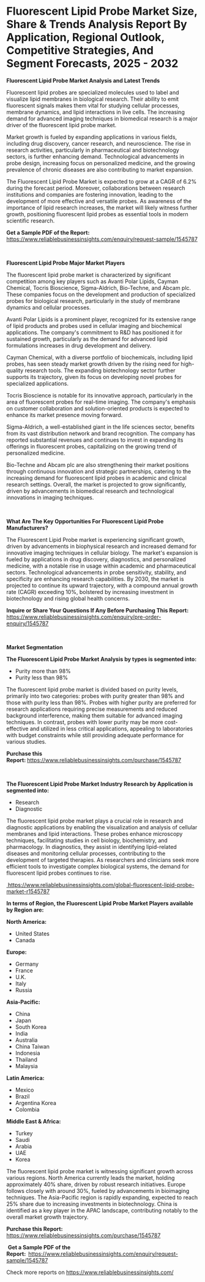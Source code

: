 <p><h1>Fluorescent Lipid Probe Market Size, Share & Trends Analysis Report By Application, Regional Outlook, Competitive Strategies, And Segment Forecasts, 2025 - 2032</h1></p><p><strong>Fluorescent Lipid Probe Market Analysis and Latest Trends</strong></p>
<p><p>Fluorescent lipid probes are specialized molecules used to label and visualize lipid membranes in biological research. Their ability to emit fluorescent signals makes them vital for studying cellular processes, membrane dynamics, and lipid interactions in live cells. The increasing demand for advanced imaging techniques in biomedical research is a major driver of the fluorescent lipid probe market.</p><p>Market growth is fueled by expanding applications in various fields, including drug discovery, cancer research, and neuroscience. The rise in research activities, particularly in pharmaceutical and biotechnology sectors, is further enhancing demand. Technological advancements in probe design, increasing focus on personalized medicine, and the growing prevalence of chronic diseases are also contributing to market expansion.</p><p>The Fluorescent Lipid Probe Market is expected to grow at a CAGR of 6.2% during the forecast period. Moreover, collaborations between research institutions and companies are fostering innovation, leading to the development of more effective and versatile probes. As awareness of the importance of lipid research increases, the market will likely witness further growth, positioning fluorescent lipid probes as essential tools in modern scientific research.</p></p>
<p><strong>Get a Sample PDF of the Report:&nbsp;</strong> <a href="https://www.reliablebusinessinsights.com/enquiry/request-sample/1545787?utm_campaign=2319&utm_medium=2&utm_source=Github&utm_content=ia&utm_term=04032025&utm_id=fluorescent-lipid-probe">https://www.reliablebusinessinsights.com/enquiry/request-sample/1545787</a></p>
<p>&nbsp;</p>
<p><strong>Fluorescent Lipid Probe Major Market Players</strong></p>
<p><p>The fluorescent lipid probe market is characterized by significant competition among key players such as Avanti Polar Lipids, Cayman Chemical, Tocris Bioscience, Sigma-Aldrich, Bio-Techne, and Abcam plc. These companies focus on the development and production of specialized probes for biological research, particularly in the study of membrane dynamics and cellular processes.</p><p>Avanti Polar Lipids is a prominent player, recognized for its extensive range of lipid products and probes used in cellular imaging and biochemical applications. The company's commitment to R&D has positioned it for sustained growth, particularly as the demand for advanced lipid formulations increases in drug development and delivery.</p><p>Cayman Chemical, with a diverse portfolio of biochemicals, including lipid probes, has seen steady market growth driven by the rising need for high-quality research tools. The expanding biotechnology sector further supports its trajectory, given its focus on developing novel probes for specialized applications.</p><p>Tocris Bioscience is notable for its innovative approach, particularly in the area of fluorescent probes for real-time imaging. The company's emphasis on customer collaboration and solution-oriented products is expected to enhance its market presence moving forward.</p><p>Sigma-Aldrich, a well-established giant in the life sciences sector, benefits from its vast distribution network and brand recognition. The company has reported substantial revenues and continues to invest in expanding its offerings in fluorescent probes, capitalizing on the growing trend of personalized medicine.</p><p>Bio-Techne and Abcam plc are also strengthening their market positions through continuous innovation and strategic partnerships, catering to the increasing demand for fluorescent lipid probes in academic and clinical research settings. Overall, the market is projected to grow significantly, driven by advancements in biomedical research and technological innovations in imaging techniques.</p></p>
<p>&nbsp;</p>
<p><strong>What Are The Key Opportunities For Fluorescent Lipid Probe Manufacturers?</strong></p>
<p><p>The Fluorescent Lipid Probe market is experiencing significant growth, driven by advancements in biophysical research and increased demand for innovative imaging techniques in cellular biology. The market's expansion is fueled by applications in drug discovery, diagnostics, and personalized medicine, with a notable rise in usage within academic and pharmaceutical sectors. Technological advancements in probe sensitivity, stability, and specificity are enhancing research capabilities. By 2030, the market is projected to continue its upward trajectory, with a compound annual growth rate (CAGR) exceeding 10%, bolstered by increasing investment in biotechnology and rising global health concerns.</p></p>
<p><strong>Inquire or Share Your Questions If Any Before Purchasing This Report:</strong> <a href="https://www.reliablebusinessinsights.com/enquiry/pre-order-enquiry/1545787?utm_campaign=2319&utm_medium=2&utm_source=Github&utm_content=ia&utm_term=04032025&utm_id=fluorescent-lipid-probe">https://www.reliablebusinessinsights.com/enquiry/pre-order-enquiry/1545787</a></p>
<p>&nbsp;</p>
<p><strong>Market Segmentation</strong></p>
<p><strong>The Fluorescent Lipid Probe Market Analysis by types is segmented into:</strong></p>
<p><ul><li>Purity more than 98%</li><li>Purity less than 98%</li></ul></p>
<p><p>The fluorescent lipid probe market is divided based on purity levels, primarily into two categories: probes with purity greater than 98% and those with purity less than 98%. Probes with higher purity are preferred for research applications requiring precise measurements and reduced background interference, making them suitable for advanced imaging techniques. In contrast, probes with lower purity may be more cost-effective and utilized in less critical applications, appealing to laboratories with budget constraints while still providing adequate performance for various studies.</p></p>
<p><strong>Purchase this Report:&nbsp;</strong><a href="https://www.reliablebusinessinsights.com/purchase/1545787?utm_campaign=2319&utm_medium=2&utm_source=Github&utm_content=ia&utm_term=04032025&utm_id=fluorescent-lipid-probe">https://www.reliablebusinessinsights.com/purchase/1545787</a></p>
<p>&nbsp;</p>
<p><strong>The Fluorescent Lipid Probe Market Industry Research by Application is segmented into:</strong></p>
<p><ul><li>Research</li><li>Diagnostic</li></ul></p>
<p><p>The fluorescent lipid probe market plays a crucial role in research and diagnostic applications by enabling the visualization and analysis of cellular membranes and lipid interactions. These probes enhance microscopy techniques, facilitating studies in cell biology, biochemistry, and pharmacology. In diagnostics, they assist in identifying lipid-related diseases and monitoring cellular processes, contributing to the development of targeted therapies. As researchers and clinicians seek more efficient tools to investigate complex biological systems, the demand for fluorescent lipid probes continues to rise.</p></p>
<p><a href="https://www.reliablebusinessinsights.com/global-fluorescent-lipid-probe-market-r1545787?utm_campaign=2319&utm_medium=2&utm_source=Github&utm_content=ia&utm_term=04032025&utm_id=fluorescent-lipid-probe">&nbsp;https://www.reliablebusinessinsights.com/global-fluorescent-lipid-probe-market-r1545787</a></p>
<p><strong>In terms of Region, the Fluorescent Lipid Probe Market Players available by Region are:</strong></p>
<p>
    <p> <strong> North America: </strong>
        <ul>
            <li>United States</li>
            <li>Canada</li>
        </ul>
        </p> 
    <p> <strong> Europe: </strong>
        <ul>
            <li>Germany</li>
            <li>France</li>
            <li>U.K.</li>
            <li>Italy</li>
            <li>Russia</li>
        </ul>
        </p> 
    <p> <strong> Asia-Pacific: </strong>
        <ul>
            <li>China</li>
            <li>Japan</li>
            <li>South Korea</li>
            <li>India</li>
            <li>Australia</li>
            <li>China Taiwan</li>
            <li>Indonesia</li>
            <li>Thailand</li>
            <li>Malaysia</li>
        </ul>
        </p> 
    <p> <strong> Latin America: </strong>
        <ul>
            <li>Mexico</li>
            <li>Brazil</li>
            <li>Argentina Korea</li>
            <li>Colombia</li>
        </ul>
        </p> 
    <p> <strong> Middle East & Africa: </strong>
        <ul>
            <li>Turkey</li>
            <li>Saudi</li>
            <li>Arabia</li>
            <li>UAE</li>
            <li>Korea</li>
        </ul>
    </p>
    </p>
<p><p>The fluorescent lipid probe market is witnessing significant growth across various regions. North America currently leads the market, holding approximately 40% share, driven by robust research initiatives. Europe follows closely with around 30%, fueled by advancements in bioimaging techniques. The Asia-Pacific region is rapidly expanding, expected to reach 25% share due to increasing investments in biotechnology. China is identified as a key player in the APAC landscape, contributing notably to the overall market growth trajectory.</p></p>
<p><strong>Purchase this Report: </strong><a href="https://www.reliablebusinessinsights.com/purchase/1545787?utm_campaign=2319&utm_medium=2&utm_source=Github&utm_content=ia&utm_term=04032025&utm_id=fluorescent-lipid-probe">https://www.reliablebusinessinsights.com/purchase/1545787</a></p>
<p>&nbsp;<strong>Get a Sample PDF of the Report:&nbsp;&nbsp;</strong><a href="https://www.reliablebusinessinsights.com/enquiry/request-sample/1545787?utm_campaign=2319&utm_medium=2&utm_source=Github&utm_content=ia&utm_term=04032025&utm_id=fluorescent-lipid-probe">https://www.reliablebusinessinsights.com/enquiry/request-sample/1545787</a></p>
<p><strong></strong></p>
<p>Check more reports on <a href="https://www.reliablebusinessinsights.com/?utm_campaign=2319&utm_medium=2&utm_source=Github&utm_content=ia&utm_term=04032025&utm_id=fluorescent-lipid-probe">https://www.reliablebusinessinsights.com/</a></p>